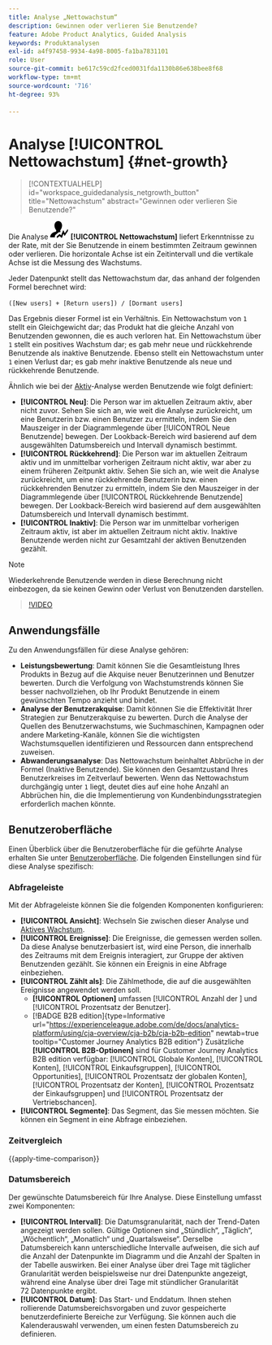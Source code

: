 ```yaml
---
title: Analyse „Nettowachstum“
description: Gewinnen oder verlieren Sie Benutzende?
feature: Adobe Product Analytics, Guided Analysis
keywords: Produktanalysen
exl-id: a4f97458-9934-4a98-8005-fa1ba7831101
role: User
source-git-commit: be617c59cd2fced0031fda1130b86e638bee8f68
workflow-type: tm+mt
source-wordcount: '716'
ht-degree: 93%

---
```


# Analyse [!UICONTROL Nettowachstum] {#net-growth}

<!-- markdownlint-disable MD034 -->

>[!CONTEXTUALHELP]
>id="workspace_guidedanalysis_netgrowth_button"
>title="Nettowachstum"
>abstract="Gewinnen oder verlieren Sie Benutzende?"

<!-- markdownlint-enable MD034 -->

Die Analyse ![NetGrowth](/help/assets/icons/NetGrowth.svg) **[!UICONTROL Nettowachstum]** liefert Erkenntnisse zu der Rate, mit der Sie Benutzende in einem bestimmten Zeitraum gewinnen oder verlieren. Die horizontale Achse ist ein Zeitintervall und die vertikale Achse ist die Messung des Wachstums.

Jeder Datenpunkt stellt das Nettowachstum dar, das anhand der folgenden Formel berechnet wird:

`([New users] + [Return users]) / [Dormant users]`

Das Ergebnis dieser Formel ist ein Verhältnis. Ein Nettowachstum von `1` stellt ein Gleichgewicht dar; das Produkt hat die gleiche Anzahl von Benutzenden gewonnen, die es auch verloren hat. Ein Nettowachstum über `1` stellt ein positives Wachstum dar; es gab mehr neue und rückkehrende Benutzende als inaktive Benutzende. Ebenso stellt ein Nettowachstum unter `1` einen Verlust dar; es gab mehr inaktive Benutzende als neue und rückkehrende Benutzende.

Ähnlich wie bei der [Aktiv](active-growth.md)-Analyse werden Benutzende wie folgt definiert:

* **[!UICONTROL Neu]**: Die Person war im aktuellen Zeitraum aktiv, aber nicht zuvor. Sehen Sie sich an, wie weit die Analyse zurückreicht, um eine Benutzerin bzw. einen Benutzer zu ermitteln, indem Sie den Mauszeiger in der Diagrammlegende über [!UICONTROL Neue Benutzende] bewegen. Der Lookback-Bereich wird basierend auf dem ausgewählten Datumsbereich und Intervall dynamisch bestimmt.
* **[!UICONTROL Rückkehrend]**: Die Person war im aktuellen Zeitraum aktiv und im unmittelbar vorherigen Zeitraum nicht aktiv, war aber zu einem früheren Zeitpunkt aktiv. Sehen Sie sich an, wie weit die Analyse zurückreicht, um eine rückkehrende Benutzerin bzw. einen rückkehrenden Benutzer zu ermitteln, indem Sie den Mauszeiger in der Diagrammlegende über [!UICONTROL Rückkehrende Benutzende] bewegen. Der Lookback-Bereich wird basierend auf dem ausgewählten Datumsbereich und Intervall dynamisch bestimmt.
* **[!UICONTROL Inaktiv]**: Die Person war im unmittelbar vorherigen Zeitraum aktiv, ist aber im aktuellen Zeitraum nicht aktiv. Inaktive Benutzende werden nicht zur Gesamtzahl der aktiven Benutzenden gezählt.

>[!NOTE]
>
>Wiederkehrende Benutzende werden in diese Berechnung nicht einbezogen, da sie keinen Gewinn oder Verlust von Benutzenden darstellen.

>[!VIDEO](https://video.tv.adobe.com/v/3423461/?quality=12&learn=on&captions=ger)


## Anwendungsfälle

Zu den Anwendungsfällen für diese Analyse gehören:

* **Leistungsbewertung**: Damit können Sie die Gesamtleistung Ihres Produkts in Bezug auf die Akquise neuer Benutzerinnen und Benutzer bewerten. Durch die Verfolgung von Wachstumstrends können Sie besser nachvollziehen, ob Ihr Produkt Benutzende in einem gewünschten Tempo anzieht und bindet.
* **Analyse der Benutzerakquise**: Damit können Sie die Effektivität Ihrer Strategien zur Benutzerakquise zu bewerten. Durch die Analyse der Quellen des Benutzerwachstums, wie Suchmaschinen, Kampagnen oder andere Marketing-Kanäle, können Sie die wichtigsten Wachstumsquellen identifizieren und Ressourcen dann entsprechend zuweisen.
* **Abwanderungsanalyse**: Das Nettowachstum beinhaltet Abbrüche in der Formel (Inaktive Benutzende). Sie können den Gesamtzustand Ihres Benutzerkreises im Zeitverlauf bewerten. Wenn das Nettowachstum durchgängig unter `1` liegt, deutet dies auf eine hohe Anzahl an Abbrüchen hin, die die Implementierung von Kundenbindungsstrategien erforderlich machen könnte.

## Benutzeroberfläche

Einen Überblick über die Benutzeroberfläche für die geführte Analyse erhalten Sie unter [Benutzeroberfläche](../overview.md#interface). Die folgenden Einstellungen sind für diese Analyse spezifisch:

### Abfrageleiste

Mit der Abfrageleiste können Sie die folgenden Komponenten konfigurieren:

* **[!UICONTROL Ansicht]**: Wechseln Sie zwischen dieser Analyse und [Aktives Wachstum](active-growth.md).
* **[!UICONTROL Ereignisse]**: Die Ereignisse, die gemessen werden sollen. Da diese Analyse benutzerbasiert ist, wird eine Person, die innerhalb des Zeitraums mit dem Ereignis interagiert, zur Gruppe der aktiven Benutzenden gezählt. Sie können ein Ereignis in eine Abfrage einbeziehen.
* **[!UICONTROL Zählt als]**: Die Zählmethode, die auf die ausgewählten Ereignisse angewendet werden soll. <ul><li>**[!UICONTROL Optionen]** umfassen [!UICONTROL Anzahl der &#x200B;] und [!UICONTROL Prozentsatz der Benutzer].</li><li>[!BADGE B2B edition]{type=Informative url="https://experienceleague.adobe.com/de/docs/analytics-platform/using/cja-overview/cja-b2b/cja-b2b-edition" newtab=true tooltip="Customer Journey Analytics B2B edition"} Zusätzliche **[!UICONTROL B2B-Optionen]** sind für Customer Journey Analytics B2B edition verfügbar: [!UICONTROL Globale Konten], [!UICONTROL Konten], [!UICONTROL Einkaufsgruppen], [!UICONTROL Opportunities], [!UICONTROL Prozentsatz der globalen Konten], [!UICONTROL Prozentsatz der Konten], [!UICONTROL Prozentsatz der Einkaufsgruppen] und [!UICONTROL Prozentsatz der Vertriebschancen].</li></ul>
* **[!UICONTROL Segmente]**: Das Segment, das Sie messen möchten. Sie können ein Segment in eine Abfrage einbeziehen.

### Zeitvergleich

{{apply-time-comparison}}

### Datumsbereich

Der gewünschte Datumsbereich für Ihre Analyse. Diese Einstellung umfasst zwei Komponenten:

* **[!UICONTROL Intervall]**: Die Datumsgranularität, nach der Trend-Daten angezeigt werden sollen. Gültige Optionen sind „Stündlich“, „Täglich“, „Wöchentlich“, „Monatlich“ und „Quartalsweise“. Derselbe Datumsbereich kann unterschiedliche Intervalle aufweisen, die sich auf die Anzahl der Datenpunkte im Diagramm und die Anzahl der Spalten in der Tabelle auswirken. Bei einer Analyse über drei Tage mit täglicher Granularität werden beispielsweise nur drei Datenpunkte angezeigt, während eine Analyse über drei Tage mit stündlicher Granularität 72 Datenpunkte ergibt.
* **[!UICONTROL Datum]**: Das Start- und Enddatum. Ihnen stehen rollierende Datumsbereichsvorgaben und zuvor gespeicherte benutzerdefinierte Bereiche zur Verfügung. Sie können auch die Kalenderauswahl verwenden, um einen festen Datumsbereich zu definieren.

<!-- 
## Example

See below for an example of the analysis.

![Net growth compare](../assets/net-growth-compare.png)

-->

